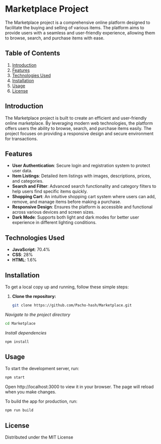 # Marketplace Project

The Marketplace project is a comprehensive online platform designed to facilitate the buying and selling of various items. The platform aims to provide users with a seamless and user-friendly experience, allowing them to browse, search, and purchase items with ease.

## Table of Contents

1. [Introduction](#introduction)
2. [Features](#features)
3. [Technologies Used](#technologies-used)
4. [Installation](#installation)
5. [Usage](#usage)
6. [License](#license)

## Introduction

The Marketplace project is built to create an efficient and user-friendly online marketplace. By leveraging modern web technologies, the platform offers users the ability to browse, search, and purchase items easily. The project focuses on providing a responsive design and secure environment for transactions.

## Features

- **User Authentication**: Secure login and registration system to protect user data.
- **Item Listings**: Detailed item listings with images, descriptions, prices, and categories.
- **Search and Filter**: Advanced search functionality and category filters to help users find specific items quickly.
- **Shopping Cart**: An intuitive shopping cart system where users can add, remove, and manage items before making a purchase.
- **Responsive Design**: Ensures the platform is accessible and functional across various devices and screen sizes.
- **Dark Mode**: Supports both light and dark modes for better user experience in different lighting conditions.

## Technologies Used

- **JavaScript**: 70.4%
- **CSS**: 28%
- **HTML**: 1.6%

## Installation

To get a local copy up and running, follow these simple steps:

1. **Clone the repository:**
   ```bash
   git clone https://github.com/Pacho-hash/Marketplace.git

*Navigate to the project directory*
   ```bash
   cd Marketplace
  ```
*Install dependencies*
```bash
npm install
```
## **Usage**
To start the development server, run:
```bash
npm start
```
Open http://localhost:3000 to view it in your browser. The page will reload when you make changes.

To build the app for production, run:
```bash
npm run build
```

## License
Distributed under the MIT License
